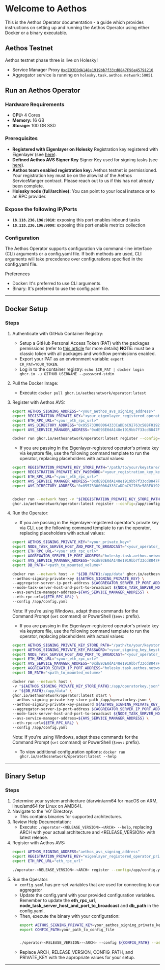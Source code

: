 # Welcome to Aethos
This is the Aethos Operator documentation - a guide which provides instructions on setting up and running the Aethos Operator using either Docker or a binary executable.

## Aethos Testnet
Aethos testnet phase three is live on Holesky!
- Service Manager Proxy [```0xdE93E0dA148e1919bb7f33cd8847F96e45791210```](https://holesky.etherscan.io/address/0xdE93E0dA148e1919bb7f33cd8847F96e45791210)
- Aggregator service is running on ```holesky.task.aethos.network:50051```

## Run an Aethos Operator

### Hardware Requirements
* **CPU:** 4 Cores
* **Memory:** 16 GB
* **Storage:** 100 GB SSD

### Prerequisites
* **Registered with Eigenlayer on Holesky** Registration key registered with Eigenlayer (see [here](https://docs.eigenlayer.xyz/eigenlayer/operator-guides/operator-installation)).
* **Defined Aethos AVS Signer Key** Signer Key used for signing tasks (see [here](https://docs.eigenlayer.xyz/eigenlayer/operator-guides/key-management/intro#eigenlayer)).
* **Aethos team enabled registration key:** Aethos testnet is permissioned. Your registration key must be on the allowlist of the Aethos ServiceManger contract. Please reach out to us if this has not already been complete.
* **Holesky node (full/archive):** You can point to your local instance or to an RPC provider.

### Expose the following IP/Ports
* **`18.118.236.196:9010`:** exposing this port enables inbound tasks
* **`18.118.236.196:9090`:** exposing this port enable metrics collection

### Configuration
The Aethos Operator supports configuration via command-line interface (CLI) arguments or a config.yaml file.
If both methods are used, CLI arguments will take precedence over configurations specified in the config.yaml file.

Preferences
* Docker: It's preferred to use CLI arguments.
* Binary: It's preferred to use the config.yaml file.

---
## Docker Setup
### Steps
1. Authenticate with GitHub Container Registry:
   * Setup a GitHub Personal Access Token (PAT) with the packages permissions (refer to [this article](https://docs.github.com/en/packages/working-with-a-github-packages-registry/working-with-the-container-registry) for more details)   **NOTE**: must be a classic token with all packages and workflow permissions enabled.
   * Export your PAT as an environment variable: `export CR_PAT=YOUR_TOKEN`.
   * Log in to the container registry: `echo $CR_PAT | docker login ghcr.io -u GITHUB_USERNAME --password-stdin`
2. Pull the Docker Image:
   * Execute: `docker pull ghcr.io/aethosnetwork/operator:latest`
3. Register with Aethos AVS:
   ```sh 
   export AETHOS_SIGNING_ADDRESS="<your_aethos_avs_signing_address>"
   export REGISTRATION_PRIVATE_KEY="<your_eigenlayer_registered_operator_private_key>"
   export ETH_RPC_URL="<your_eth_rpc_url>"
   export AVS_DIRECTORY_ADDRESS="0x055733000064333CaDDbC92763c58BF0192fFeBf"
   export AVS_SERVICE_MANAGER_ADDRESS="0xdE93E0dA148e1919bb7f33cd8847F96e45791210"

   docker run ghcr.io/aethosnetwork/operator:latest register --config=/app/config.yaml --registration-private-key=${REGISTRATION_PRIVATE_KEY} --avs-directory-address=${AVS_DIRECTORY_ADDRESS} --aethos-signing-address=${AETHOS_SIGNING_ADDRESS} --avs-service-manager-address=${AVS_SERVICE_MANAGER_ADDRESS} --eth-rpc-url=${ETH_RPC_URL}
   ```

   * If you are passing in the Eigenlayer-registered operator's private key via keystore file, use the following command template to run the operator, replacing placeholders with actual values:
   ```sh
   export REGISTRATION_PRIVATE_KEY_STORE_PATH="/path/to/your/keystore/ecdsa_file.json"
   export REGISTRATION_PRIVATE_KEY_PASSWORD="<your_registration_key_keystore_password>"
   export ETH_RPC_URL="<your_eth_rpc_url>"
   export AVS_SERVICE_MANAGER_ADDRESS="0xdE93E0dA148e1919bb7f33cd8847F96e45791210"
   export AVS_DIRECTORY_ADDRESS="0x055733000064333CaDDbC92763c58BF0192fFeBf"


   docker run --network host -v "${REGISTRATION_PRIVATE_KEY_STORE_PATH}:/app/operatorkey.json"
   ghcr.io/aethosnetwork/operator:latest register --config=/app/config.yaml --registration-private-key-store-path ${REGISTRATION_PRIVATE_KEY_STORE_PATH} --registration-private-key-password ${REGISTRATION_PRIVATE_KEY_PASSWORD} --avs-directory-address=${AVS_DIRECTORY_ADDRESS} --aethos-signing-address=${AETHOS_SIGNING_ADDRESS} --avs-service-manager-address=${AVS_SERVICE_MANAGER_ADDRESS} --eth-rpc-url=${ETH_RPC_URL}
   ```
4. Run the Operator:
   * If you are passing in the Eigenlayer-registered operator's private key via CLI, use the following command template to run the operator, replacing placeholders with actual values:
   ```sh 
   export AETHOS_SIGNING_PRIVATE_KEY="<your_private_key>"
   export NODE_TASK_SERVER_HOST_AND_PORT_TO_BROADCAST="<your_operator_ip_addr_and_tasks_port>"
   export ETH_RPC_URL="<your_eth_rpc_url>"
   export AGGREGATOR_SERVER_IP_PORT_ADDRESS="holesky.task.aethos.network:50051"
   export AVS_SERVICE_MANAGER_ADDRESS="0xdE93E0dA148e1919bb7f33cd8847F96e45791210"
   export DB_PATH="<path_to_mounted_volume>"

   docker run --network host -v "${DB_PATH}:/app/data" ghcr.io/aethosnetwork/operator:latest start \
   --aethos-signing-private-key ${AETHOS_SIGNING_PRIVATE_KEY} \
   --aggregator-server-ip-port-address ${AGGREGATOR_SERVER_IP_PORT_ADDRESS} \
   --node-task-server-host-and-port-to-broadcast ${NODE_TASK_SERVER_HOST_AND_PORT_TO_BROADCAST} \
   --avs-service-manager-address=${AVS_SERVICE_MANAGER_ADDRESS} \
   --eth-rpc-url=${ETH_RPC_URL} \
   --config /app/config.yaml
    ```
   Note: If you're using Windows, adapt these commands for the Command Prompt (`set` command) or PowerShell (`$env:` prefix).

   * If you are passing in the Eigenlayer-registered operator's private key via keystore file, use the following command template to run the operator, replacing placeholders with actual values:
   ```sh
   export AETHOS_SIGNING_PRIVATE_KEY_STORE_PATH="/path/to/your/keystore/ecdsa_file.json"
   export AETHOS_SIGNING_PRIVATE_KEY_PASSWORD="<your_signing_key_keystore_password>"
   export NODE_TASK_SERVER_HOST_AND_PORT_TO_BROADCAST="<your_operator_ip_addr_and_tasks_port>"
   export ETH_RPC_URL="<your_eth_rpc_url>"
   export AVS_SERVICE_MANAGER_ADDRESS="0xdE93E0dA148e1919bb7f33cd8847F96e45791210"
   export AGGREGATOR_SERVER_IP_PORT_ADDRESS="holesky.task.aethos.network:50051"
   export DB_PATH="<path_to_mounted_volume>"

   docker run --network host \
   -v "${AETHOS_SIGNING_PRIVATE_KEY_STORE_PATH}:/app/operatorkey.json" \
   -v "${DB_PATH}:/app/data" \
   ghcr.io/aethosnetwork/operator:latest start \
   --aethos-signing-private-key-store-path /app/operatorkey.json \
   --aethos-signing-private-key-password ${AETHOS_SIGNING_PRIVATE_KEY_PASSWORD} \
   --aggregator-server-ip-port-address ${AGGREGATOR_SERVER_IP_PORT_ADDRESS} \
   --node-task-server-host-and-port-to-broadcast ${NODE_TASK_SERVER_HOST_AND_PORT_TO_BROADCAST} \
   --avs-service-manager-address=${AVS_SERVICE_MANAGER_ADDRESS} \
   --eth-rpc-url=${ETH_RPC_URL} \
   --config /app/config.yaml
   ```
   Note: If you're using Windows, adapt these commands for the Command Prompt (`set` command) or PowerShell (`$env:` prefix).

   * To view additional configuration options: `docker run ghcr.io/aethosnetwork/operator:latest --help`

---

## Binary Setup

### Steps
1. Determine your system architecture (darwin/arm64 for macOS on ARM, linux/amd64 for Linux on AMD64).
2. Navigate to the 'v0' Directory:
   * This contains binaries for supported architectures.
3. Review Help Documentation:
   * Execute: `./operator-<RELEASE_VERSION>-<ARCH> --help`, replacing ARCH with your actual architecture and <RELEASE_VERSION> with latest release.
4. Register with Aethos AVS:
   ```sh 
   export AETHOS_SIGNING_ADDRESS="aethos_avs_signing_address"
   export REGISTRATION_PRIVATE_KEY="eigenlayer_registered_operator_private_key"
   export ETH_RPC_URL="eth_rpc_url"

   ./operator-<RELEASE_VERSION>-<ARCH> register --config=/app/config.yaml --aethos-signing-address=${AETHOS_SIGNING_ADDRESS} --registration-private-key=${REGISTRATION_PRIVATE_KEY} --eth-rpc-url=${ETH_RPC_URL}
   ```
5. Run the Operator:
   * ```config.yaml``` has pre-set variables that are used for connecting to our aggregator
   * Update the config.yaml with your provided configuration variables. Remember to update the **eth_rpc_url**, **node_task_server_host_and_port_to_broadcast** and **db_path** in the config.yaml.
   * Then, execute the binary with your configuration:
      ```sh
      export AETHOS_SIGNING_PRIVATE_KEY=your_aethos_signing_private_key
      export CONFIG_PATH=your_path_to_config_file
    
     
      ./operator-<RELEASE_VERSION>-<ARCH> --config ${CONFIG_PATH} --aethos-signing-private-key ${AETHOS_SIGNING_PRIVATE_KEY}
      ```
   * Replace ARCH, RELEASE_VERSION, CONFIG_PATH, and PRIVATE_KEY with the appropriate values for your setup.
---
